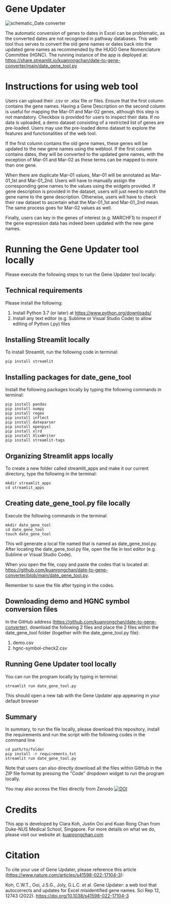 # Gene Updater

![schematic_Date converter](https://user-images.githubusercontent.com/91276553/143521451-6facb875-2af1-4c5a-b5ad-67c253d3a0c8.jpg)

The automatic conversion of genes to dates in Excel can be problematic, as the converted dates are not recognised in pathway databases. This web tool thus serves to convert the old gene names or dates back into the updated gene names as recommended by the HUGO Gene Nomenclature Committee (HGNC). The running instance of the app is deployed at: https://share.streamlit.io/kuanrongchan/date-to-gene-converter/main/date_gene_tool.py

# Instructions for using web tool
Users can upload their .csv or .xlsx file or files. Ensure that the first column contains the gene names. Having a Gene Description on the second column is useful for mapping the Mar-01 and Mar-02 genes, although this step is not mandatory. Checkbox is provided for users to inspect their data. If no data is uploaded, a demo dataset consisting of a restricted list of genes are pre-loaded. Users may use the pre-loaded demo dataset to explore the features and functionalities of the web tool.

If the first column contains the old gene names, these genes will be updated to the new gene names using the webtool. If the first column contains dates, they will be converted to the updated gene names, with the exception of Mar-01 and Mar-02 as these terms can be mapped to more than one gene.

When there are duplicate Mar-01 values, Mar-01 will be annotated as Mar-01_1st and Mar-01_2nd. Users will have to manually assign the corresponding gene names to the values using the widgets provided. If gene description is provided in the dataset, users will just need to match the gene name to the gene description. Otherwise, users will have to check their raw dataset to ascertain what the Mar-01_1st and Mar-01_2nd mean. The same process goes for Mar-02 values as well.

Finally, users can key in the genes of interest (e.g. MARCHF1) to inspect if the gene expression data has indeed been updated with the new gene names. 

# Running the Gene Updater tool locally

Please execute the following steps to run the Gene Updater tool locally:

## Technical requirements
Please install the following:
1. Install Python 3.7 (or later) at https://www.python.org/downloads/
2. Install any text editor (e.g. Sublime or Visual Studio Code) to allow editing of Python (.py) files 

## Installing Streamlit locally
To install Streamlit, run the following code in terminal:
```
pip install streamlit
```

## Installing packages for date_gene_tool
Install the following packages locally by typing the following commands in terminal:
```
pip install pandas
pip install numpy
pip install regex
pip install inflect
pip install dateparser
pip install openpyxl
pip install xlrd
pip install XlsxWriter
pip install streamlit-tags
```

## Organizing Streamlit apps locally
To create a new folder called streamlit_apps and make it our current directory, type the following in the terminal:
```
mkdir streamlit_apps
cd streamlit_apps
```

## Creating date_gene_tool.py file locally
Execute the following commands in the terminal:
```
mkdir date_gene_tool
cd date_gene_tool
touch date_gene_tool
```

This will generate a local file named that is named as date_gene_tool.py. 
After locating the date_gene_tool.py file, open the file in text editor (e.g. Sublime or Visual Studio Code).

When you open the file, copy and paste the codes that is located at: https://github.com/kuanrongchan/date-to-gene-converter/blob/main/date_gene_tool.py.

Remember to save the file after typing in the codes.

## Downloading demo and HGNC symbol conversion files
In the GitHub address (https://github.com/kuanrongchan/date-to-gene-converter), download the following 2 files and place the 2 files within the date_gene_tool folder (together with the date_gene_tool.py file):
1. demo.csv
2. hgnc-symbol-check2.csv


## Running Gene Updater tool locally
You can run the program locally by typing in terminal:
```
streamlit run date_gene_tool.py
```

This should open a new tab with the Gene Updater app appearing in your default browser


## Summary
In summary, to run the file locally, please download this repository, install the requirements and run the script with the following codes in the command line

```
cd path/to/folder
pip install -r requirements.txt
streamlit run date_gene_tool.py
```

Note that users can also directly download all the files within GitHub in the ZIP file format by pressing the "Code" dropdown widget to run the program locally.

You may also access the files directly from Zenodo
[![DOI](https://zenodo.org/badge/431391415.svg)](https://zenodo.org/badge/latestdoi/431391415)

# Credits
This app is developed by Clara Koh, Justin Ooi and Kuan Rong Chan from Duke-NUS Medical School, Singapore. For more details on what we do, please visit our website at: [kuanrongchan.com](https://www.kuanrongchan.com/)

# Citation
To cite your use of Gene Updater, please reference this article (https://www.nature.com/articles/s41598-022-17104-3):

Koh, C.W.T., Ooi, J.S.G., Joly, G.L.C. et al. Gene Updater: a web tool that autocorrects and updates for Excel misidentified gene names. Sci Rep 12, 12743 (2022). https://doi.org/10.1038/s41598-022-17104-3






